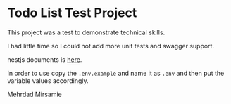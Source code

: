 # Todo List Test Project

This project was a test to demonstrate technical skills.

I had little time so I could not add more unit tests and swagger support.

nestjs documents is [here](NESTJS.md).

In order to use copy the `.env.example` and name it as `.env` and then put the variable values accordingly.

Mehrdad Mirsamie
